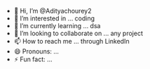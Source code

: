 - 👋 Hi, I’m @Adityachourey2
- 👀 I’m interested in ... coding
- 🌱 I’m currently learning ... dsa
- 💞️ I’m looking to collaborate on ... any project 
- 📫 How to reach me ... through LinkedIn 
- 😄 Pronouns: ...
- ⚡ Fun fact: ...

<!---
Adityachourey2/Adityachourey2 is a ✨ special ✨ repository because its `README.md` (this file) appears on your GitHub profile.
You can click the Preview link to take a look at your changes.
--->
